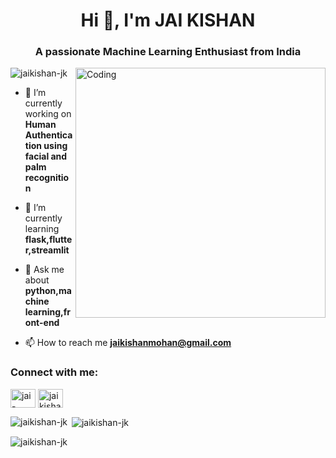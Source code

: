 <h1 align="center">Hi 👋, I'm JAI KISHAN</h1>
<h3 align="center">A passionate Machine Learning Enthusiast from India</h3>
<img align="right" alt="Coding" width="400" src="https://cdn.dribbble.com/users/1162077/screenshots/3848914/programmer.gif">
<p align="left"> <img src="https://komarev.com/ghpvc/?username=jaikishan-jk&label=Profile%20views&color=0e75b6&style=flat" alt="jaikishan-jk" /> </p>

- 🔭 I’m currently working on **Human Authentication using facial and palm recognition**

- 🌱 I’m currently learning **flask,flutter,streamlit**

- 💬 Ask me about **python,machine learning,front-end**

- 📫 How to reach me **jaikishanmohan@gmail.com**

<h3 align="left">Connect with me:</h3>
<p align="left">
<a href="https://linkedin.com/in/jai-kishan-m-75ba03229" target="blank"><img align="center" src="https://raw.githubusercontent.com/rahuldkjain/github-profile-readme-generator/master/src/images/icons/Social/linked-in-alt.svg" alt="jai-kishan-m-75ba03229" height="30" width="40" /></a>
<a href="https://instagram.com/jaikishan_jk_" target="blank"><img align="center" src="https://raw.githubusercontent.com/rahuldkjain/github-profile-readme-generator/master/src/images/icons/Social/instagram.svg" alt="jaikishan_jk_" height="30" width="40" /></a>
</p>



<p><img align="left" src="https://github-readme-stats.vercel.app/api/top-langs?username=jaikishan-jk&show_icons=true&locale=en&layout=compact" alt="jaikishan-jk" /></p>

<p>&nbsp;<img align="center" src="https://github-readme-stats.vercel.app/api?username=jaikishan-jk&show_icons=true&locale=en" alt="jaikishan-jk" /></p>

<p><img align="center" src="https://github-readme-streak-stats.herokuapp.com/?user=jaikishan-jk&" alt="jaikishan-jk" /></p>
